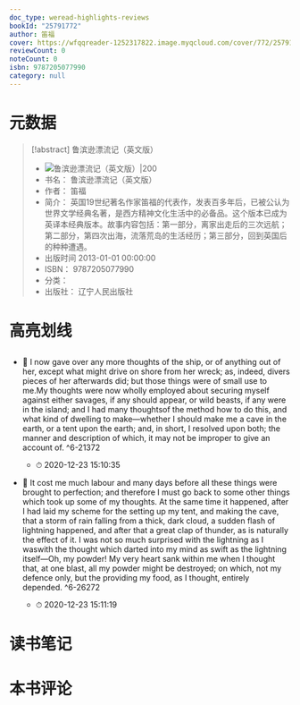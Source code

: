 ```yaml
---
doc_type: weread-highlights-reviews
bookId: "25791772"
author: 笛福
cover: https://wfqqreader-1252317822.image.myqcloud.com/cover/772/25791772/t7_25791772.jpg
reviewCount: 0
noteCount: 0
isbn: 9787205077990
category: null
---
```

# 元数据
> [!abstract] 鲁滨逊漂流记（英文版）
> - ![ 鲁滨逊漂流记（英文版）|200](https://wfqqreader-1252317822.image.myqcloud.com/cover/772/25791772/t7_25791772.jpg)
> - 书名： 鲁滨逊漂流记（英文版）
> - 作者： 笛福
> - 简介： 英国19世纪著名作家笛福的代表作，发表百多年后，已被公认为世界文学经典名著，是西方精神文化生活中的必备品。这个版本已成为英译本经典版本。故事内容包括：第一部分，离家出走后的三次远航；第二部分，第四次出海，流落荒岛的生活经历；第三部分，回到英国后的种种遭遇。
> - 出版时间 2013-01-01 00:00:00
> - ISBN： 9787205077990
> - 分类： 
> - 出版社： 辽宁人民出版社

# 高亮划线

## 


- 📌 I now gave over any more thoughts of the ship, or of anything out of her, except what might drive on shore from her wreck; as, indeed, divers pieces of her afterwards did; but those things were of small use to me.My thoughts were now wholly employed about securing myself against either savages, if any should appear, or wild beasts, if any were in the island; and I had many thoughtsof the method how to do this, and what kind of dwelling to make—whether I should make me a cave in the earth, or a tent upon the earth; and, in short, I resolved upon both; the manner and description of which, it may not be improper to give an account of. ^6-21372
    - ⏱ 2020-12-23 15:10:35 

- 📌 It cost me much labour and many days before all these things were brought to perfection; and therefore I must go back to some other things which took up some of my thoughts. At the same time it happened, after I had laid my scheme for the setting up my tent, and making the cave, that a storm of rain falling from a thick, dark cloud, a sudden flash of lightning happened, and after that a great clap of thunder, as is naturally the effect of it. I was not so much surprised with the lightning as I waswith the thought which darted into my mind as swift as the lightning itself—Oh, my powder! My very heart sank within me when I thought that, at one blast, all my powder might be destroyed; on which, not my defence only, but the providing my food, as I thought, entirely depended. ^6-26272
    - ⏱ 2020-12-23 15:11:19 
# 读书笔记

# 本书评论
